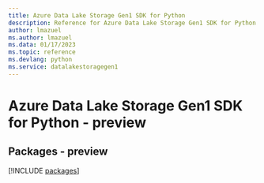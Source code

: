 ```yaml
---
title: Azure Data Lake Storage Gen1 SDK for Python
description: Reference for Azure Data Lake Storage Gen1 SDK for Python
author: lmazuel
ms.author: lmazuel
ms.data: 01/17/2023
ms.topic: reference
ms.devlang: python
ms.service: datalakestoragegen1
---
```

# Azure Data Lake Storage Gen1 SDK for Python - preview
## Packages - preview
[!INCLUDE [packages](data-lake-storage-gen1-index.md)]